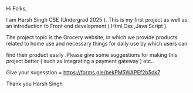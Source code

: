 Hi Folks,

I am Harsh Singh CSE (Undergrad 2025 ). This is my first project as well as an introduction to  Front end development ( Html,Css ,Java Script ).

The project topic is the Grocery website, in which we provide products related to home use and necessary things for daily use by which users can 

find their product easily .Please give some suggestions for making this project better ( such as integrating a payment gateway ) etc..

Give your sugesstion =  https://forms.gle/bekPM5WAPEf2b5dk7

Thank you
Harsh Singh
